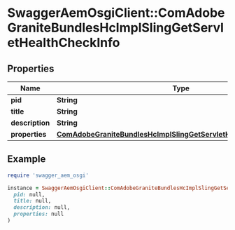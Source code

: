 # SwaggerAemOsgiClient::ComAdobeGraniteBundlesHcImplSlingGetServletHealthCheckInfo

## Properties

| Name | Type | Description | Notes |
| ---- | ---- | ----------- | ----- |
| **pid** | **String** |  | [optional] |
| **title** | **String** |  | [optional] |
| **description** | **String** |  | [optional] |
| **properties** | [**ComAdobeGraniteBundlesHcImplSlingGetServletHealthCheckProperties**](ComAdobeGraniteBundlesHcImplSlingGetServletHealthCheckProperties.md) |  | [optional] |

## Example

```ruby
require 'swagger_aem_osgi'

instance = SwaggerAemOsgiClient::ComAdobeGraniteBundlesHcImplSlingGetServletHealthCheckInfo.new(
  pid: null,
  title: null,
  description: null,
  properties: null
)
```

